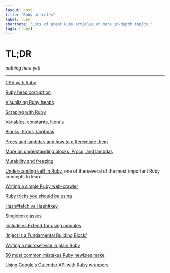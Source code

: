 ```yaml
---
layout: post
title: "Ruby articles"
label: ruby
shortnote: "Lots of great Ruby articles on more in-depth topics."
tags: [ruby]
---
```


# TL;DR
*nothing here yet!*

<hr>

[CSV with Ruby](https://blog.udemy.com/ruby-csv/)  

[Ruby heap corruption](http://webuild.envato.com/blog/tracking-down-ruby-heap-corruption/)  

[Visualizing Ruby heaps](https://github.com/mattbaker/ruby-heap-viz)

[Scraping with Ruby](https://learnetto.com/blog/the-beginner-s-guide-scraping-in-ruby-cheat-sheet)  

[Variables, constants, literals](http://www.tutorialspoint.com/ruby/ruby_variables.ht)

[Blocks, Props, lambdas](http://awaxman11.github.io/blog/2013/08/05/what-is-the-difference-between-a-block/)  

[Procs and lambdas and how to differentiate them](http://www.skorks.com/2010/05/ruby-procs-and-lambdas-and-the-difference-between-them/)

[More on understanding blocks, Procs, and lambdas](http://www.reactive.io/tips/2008/12/21/understanding-ruby-blocks-procs-and-lambdas/)

[Mutability and freezing](http://www.blackbytes.info/2016/01/ruby-mutability/)

[Understanding self in Ruby](http://blog.honeybadger.io/ruby-self-cheat-sheet/?utm_source=rubyweekly&utm_medium=email), one of the several of the most important Ruby concepts to learn.  

[Writing a simple Ruby web-crawler](https://rossta.net/blog/how-to-write-a-simple-web-crawler-in-ruby-revisited.html)

[Ruby tricks you should be using](http://www.rubyinside.com/21-ruby-tricks-902.html?platform=hootsuite)

[Hash#fetch vs Hash#key](http://devblog.avdi.org/2009/03/16/go-fetch/)

[Singleton classes](http://www.devalot.com/articles/2008/09/ruby-singleton)

[Include vs Extend for using modules](http://www.railstips.org/blog/archives/2009/05/15/include-vs-extend-in-ruby/)

['Inject is a Fundamental Building Block'](http://renderedtext.com/blog/2016/02/18/inject-is-a-fundamental-building-block/)

[Writing a microservice in plain Ruby](https://blog.codeship.com/writing-microservice-in-ruby/?utm_source=rubyweekly&utm_medium=email)

[50 most common mistakes Ruby newbies make](http://jetruby.com/expertise/common-ruby-rails-mistakes-beginners-make-model-database/)

[Using Google's Calendar API with Ruby wrappers](http://readysteadycode.com/howto-access-the-google-calendar-api-with-ruby)
